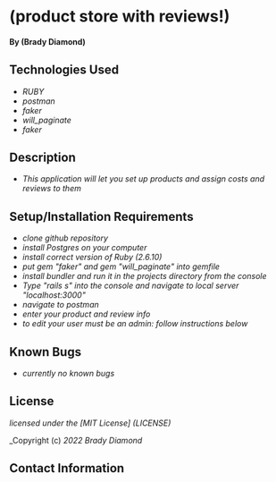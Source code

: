 # (product store with reviews!)

#### By (Brady Diamond)

## Technologies Used

* _RUBY_
* _postman_
* _faker_
* _will_paginate_
* _faker_

## Description

* _This application will let you set up products and assign costs and reviews to them_

## Setup/Installation Requirements

* _clone github repository_
* _install Postgres on your computer_
* _install correct version of Ruby (2.6.10)_
* _put gem "faker" and gem "will_paginate" into gemfile_
* _install bundler and run it in the projects directory from the console_
* _Type "rails s" into the console and navigate to local server "localhost:3000"_
* _navigate to postman_
* _enter your product and review info_
* _to edit your user must be an admin: follow instructions below_



## Known Bugs

* _currently no known bugs_

## License
_licensed under the [MIT License] (LICENSE)_

_Copyright (c) _2022_ _Brady Diamond_ 
## Contact Information